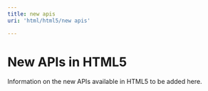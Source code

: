 ```yaml
---
title: new apis
uri: 'html/html5/new apis'

---
```

# New APIs in HTML5

Information on the new APIs available in HTML5 to be added here.